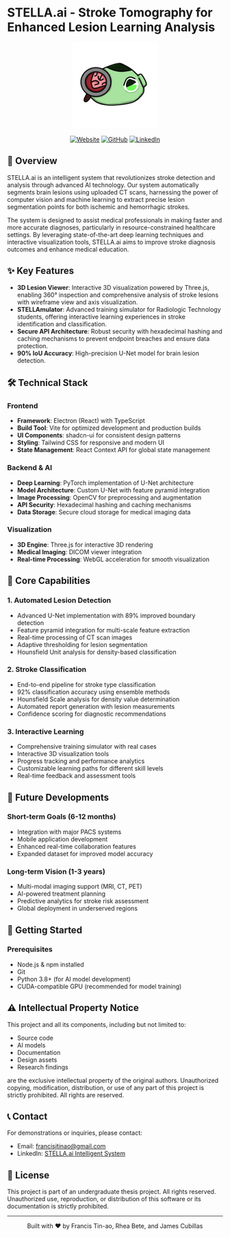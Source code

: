 # STELLA.ai - Stroke Tomography for Enhanced Lesion Learning Analysis

<div align="center">
  <img src="/public/stella.png" alt="STELLA.ai Logo" width="200" height="200" />
  
  [![Website](https://img.shields.io/badge/Website-stella--ai--system.vercel.app-green)](https://stella-ai-system.vercel.app/)
  [![GitHub](https://img.shields.io/badge/GitHub-stella--ai-blue)](https://github.com/francistinao/stella-ai)
  [![LinkedIn](https://img.shields.io/badge/LinkedIn-STELLA.ai-blue)](https://www.linkedin.com/company/stella-ai-intelligent-system)
</div>

## 🧠 Overview

STELLA.ai is an intelligent system that revolutionizes stroke detection and analysis through advanced AI technology. Our system automatically segments brain lesions using uploaded CT scans, harnessing the power of computer vision and machine learning to extract precise lesion segmentation points for both ischemic and hemorrhagic strokes.

The system is designed to assist medical professionals in making faster and more accurate diagnoses, particularly in resource-constrained healthcare settings. By leveraging state-of-the-art deep learning techniques and interactive visualization tools, STELLA.ai aims to improve stroke diagnosis outcomes and enhance medical education.

## ✨ Key Features

- **3D Lesion Viewer**: Interactive 3D visualization powered by Three.js, enabling 360° inspection and comprehensive analysis of stroke lesions with wireframe view and axis visualization.
- **STELLAmulator**: Advanced training simulator for Radiologic Technology students, offering interactive learning experiences in stroke identification and classification.
- **Secure API Architecture**: Robust security with hexadecimal hashing and caching mechanisms to prevent endpoint breaches and ensure data protection.
- **90% IoU Accuracy**: High-precision U-Net model for brain lesion detection.

## 🛠️ Technical Stack

### Frontend
- **Framework**: Electron (React) with TypeScript
- **Build Tool**: Vite for optimized development and production builds
- **UI Components**: shadcn-ui for consistent design patterns
- **Styling**: Tailwind CSS for responsive and modern UI
- **State Management**: React Context API for global state management

### Backend & AI
- **Deep Learning**: PyTorch implementation of U-Net architecture
- **Model Architecture**: Custom U-Net with feature pyramid integration
- **Image Processing**: OpenCV for preprocessing and augmentation
- **API Security**: Hexadecimal hashing and caching mechanisms
- **Data Storage**: Secure cloud storage for medical imaging data

### Visualization
- **3D Engine**: Three.js for interactive 3D rendering
- **Medical Imaging**: DICOM viewer integration
- **Real-time Processing**: WebGL acceleration for smooth visualization

## 🎯 Core Capabilities

### 1. Automated Lesion Detection
- Advanced U-Net implementation with 89% improved boundary detection
- Feature pyramid integration for multi-scale feature extraction
- Real-time processing of CT scan images
- Adaptive thresholding for lesion segmentation
- Hounsfield Unit analysis for density-based classification

### 2. Stroke Classification
- End-to-end pipeline for stroke type classification
- 92% classification accuracy using ensemble methods
- Hounsfield Scale analysis for density value determination
- Automated report generation with lesion measurements
- Confidence scoring for diagnostic recommendations

### 3. Interactive Learning
- Comprehensive training simulator with real cases
- Interactive 3D visualization tools
- Progress tracking and performance analytics
- Customizable learning paths for different skill levels
- Real-time feedback and assessment tools

## 🔮 Future Developments

### Short-term Goals (6-12 months)
- Integration with major PACS systems
- Mobile application development
- Enhanced real-time collaboration features
- Expanded dataset for improved model accuracy

### Long-term Vision (1-3 years)
- Multi-modal imaging support (MRI, CT, PET)
- AI-powered treatment planning
- Predictive analytics for stroke risk assessment
- Global deployment in underserved regions

## 🚀 Getting Started

### Prerequisites

- Node.js & npm installed
- Git
- Python 3.8+ (for AI model development)
- CUDA-compatible GPU (recommended for model training)

## ⚠️ Intellectual Property Notice

This project and all its components, including but not limited to:
- Source code
- AI models
- Documentation
- Design assets
- Research findings

are the exclusive intellectual property of the original authors. Unauthorized copying, modification, distribution, or use of any part of this project is strictly prohibited. All rights are reserved.

## 📞 Contact

For demonstrations or inquiries, please contact:
- Email: [francisjtinao@gmail.com](mailto:francisjtinao@gmail.com)
- LinkedIn: [STELLA.ai Intelligent System](https://www.linkedin.com/company/stella-ai-intelligent-system)

## 📄 License

This project is part of an undergraduate thesis project. All rights reserved. Unauthorized use, reproduction, or distribution of this software or its documentation is strictly prohibited.

---

<div align="center">
  <p>Built with ❤️ by Francis Tin-ao, Rhea Bete, and James Cubillas</p>
</div>
